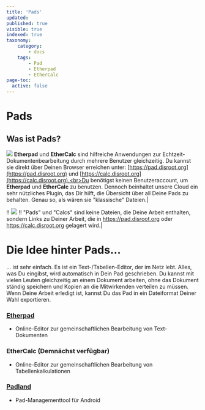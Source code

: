 ```yaml
---
title: 'Pads'
updated:
published: true
visible: true
indexed: true
taxonomy:
    category:
        - docs
    tags:
        - Pad
        - Etherpad
        - EtherCalc
page-toc:
  active: false
---
```


# Pads

## Was ist Pads?
![](/home/icons/etherpad.png)
**Etherpad** und **EtherCalc** sind hilfreiche Anwendungen zur Echtzeit-Dokumentenbearbeitung durch mehrere Benutzer gleichzeitig. Du kannst sie direkt über Deinen Browser erreichen unter: [https://pad.disroot.org](https://pad.disroot.org) und [https://calc.disroot.org](https://calc.disroot.org).<br>Du benötigst keinen Benutzeraccount, um **Etherpad** und **EtherCalc** zu benutzen. Dennoch beinhaltet unsere Cloud ein sehr nützliches Plugin, das Dir hilft, die Übersicht über all Deine Pads zu behalten. Genau so, als wären sie "klassische" Dateien.|

!! ![](/home/icons/note.png)
!! "Pads" und "Calcs" sind keine Dateien, die Deine Arbeit enthalten, sondern Links zu Deiner Arbeit, die in  https://pad.disroot.org oder https://calc.disroot.org gelagert wird.|

# Die Idee hinter Pads...
... ist sehr einfach. Es ist ein Text-/Tabellen-Editor, der im Netz lebt. Alles, was Du eingibst, wird automatisch in Dein Pad geschrieben. Du kannst mit vielen Leuten gleichzeitig an einem Dokument arbeiten, ohne das Dokument ständig speichern und Kopien an die Mitwirkenden verteilen zu müssen. Wenn Deine Arbeit erledigt ist, kannst Du das Pad in ein Dateiformat Deiner Wahl exportieren.

### [Etherpad](etherpad)
- Online-Editor zur gemeinschaftlichen Bearbeitung von Text-Dokumenten

### EtherCalc (Demnächst verfügbar)
- Online-Editor zur gemeinschaftlichen Bearbeitung von Tabellenkalkulationen

### [Padland](padland)
- Pad-Managementtool für Android
